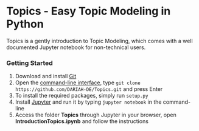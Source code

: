 # Topics - Easy Topic Modeling in Python #

Topics is a gently introduction to Topic Modeling, which comes with a well documented Jupyter notebook for non-technical users.

### Getting Started
1. Download and install [Git](https://git-scm.com/book/en/v2/Getting-Started-Installing-Git)
2. Open the [command-line interface](https://en.wikipedia.org/wiki/Command-line_interface), type `git clone https://github.com/DARIAH-DE/Topics.git` and press Enter
4. To install the required packages, simply run `setup.py`
5. Install [Jupyter](http://jupyter.readthedocs.io/en/latest/install.html) and run it by typing `jupyter notebook` in the command-line
5. Access the folder **Topics** through Jupyter in your browser, open **IntroductionTopics.ipynb** and follow the instructions
